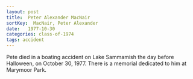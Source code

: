 ```yaml
---
layout: post
title:  Peter Alexander MacNair
sortKey:  MacNair, Peter Alexander
date:   1977-10-30
categories: class-of-1974
tags: accident
---
```

Pete died in a boating accident on Lake Sammamish the day before Halloween, on October 30, 1977. There is a memorial dedicated to him at Marymoor Park.
